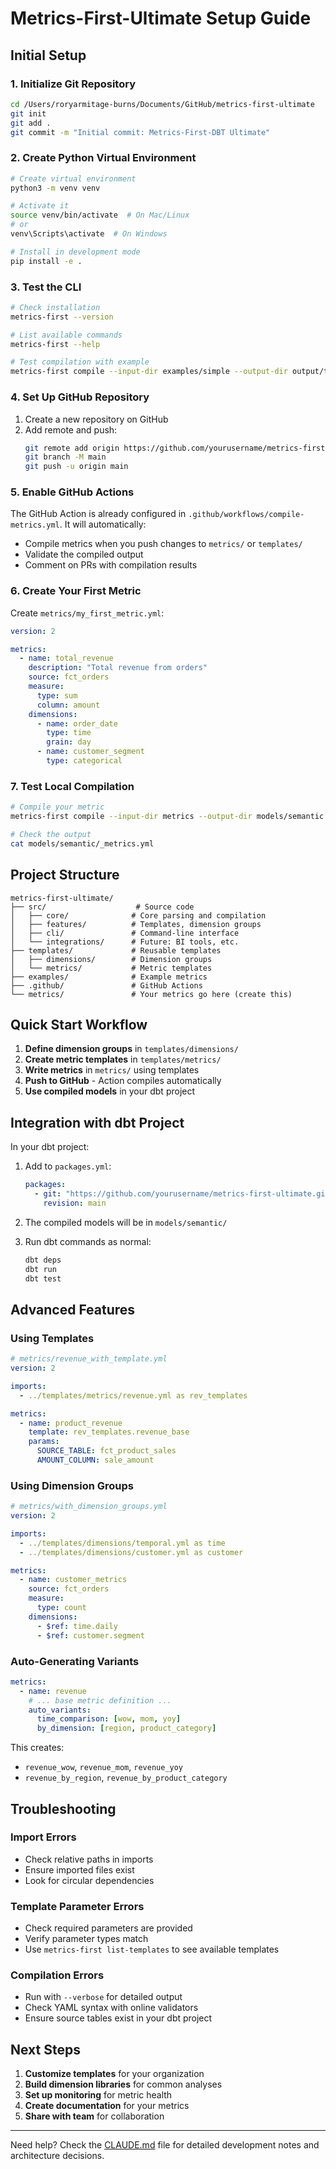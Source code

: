 # Metrics-First-Ultimate Setup Guide

## Initial Setup

### 1. Initialize Git Repository

```bash
cd /Users/roryarmitage-burns/Documents/GitHub/metrics-first-ultimate
git init
git add .
git commit -m "Initial commit: Metrics-First-DBT Ultimate"
```

### 2. Create Python Virtual Environment

```bash
# Create virtual environment
python3 -m venv venv

# Activate it
source venv/bin/activate  # On Mac/Linux
# or
venv\Scripts\activate  # On Windows

# Install in development mode
pip install -e .
```

### 3. Test the CLI

```bash
# Check installation
metrics-first --version

# List available commands
metrics-first --help

# Test compilation with example
metrics-first compile --input-dir examples/simple --output-dir output/test
```

### 4. Set Up GitHub Repository

1. Create a new repository on GitHub
2. Add remote and push:
   ```bash
   git remote add origin https://github.com/yourusername/metrics-first-ultimate.git
   git branch -M main
   git push -u origin main
   ```

### 5. Enable GitHub Actions

The GitHub Action is already configured in `.github/workflows/compile-metrics.yml`. It will automatically:
- Compile metrics when you push changes to `metrics/` or `templates/`
- Validate the compiled output
- Comment on PRs with compilation results

### 6. Create Your First Metric

Create `metrics/my_first_metric.yml`:

```yaml
version: 2

metrics:
  - name: total_revenue
    description: "Total revenue from orders"
    source: fct_orders
    measure:
      type: sum
      column: amount
    dimensions:
      - name: order_date
        type: time
        grain: day
      - name: customer_segment
        type: categorical
```

### 7. Test Local Compilation

```bash
# Compile your metric
metrics-first compile --input-dir metrics --output-dir models/semantic

# Check the output
cat models/semantic/_metrics.yml
```

## Project Structure

```
metrics-first-ultimate/
├── src/                    # Source code
│   ├── core/              # Core parsing and compilation
│   ├── features/          # Templates, dimension groups
│   ├── cli/               # Command-line interface
│   └── integrations/      # Future: BI tools, etc.
├── templates/             # Reusable templates
│   ├── dimensions/        # Dimension groups
│   └── metrics/           # Metric templates
├── examples/              # Example metrics
├── .github/               # GitHub Actions
└── metrics/               # Your metrics go here (create this)
```

## Quick Start Workflow

1. **Define dimension groups** in `templates/dimensions/`
2. **Create metric templates** in `templates/metrics/`
3. **Write metrics** in `metrics/` using templates
4. **Push to GitHub** - Action compiles automatically
5. **Use compiled models** in your dbt project

## Integration with dbt Project

In your dbt project:

1. Add to `packages.yml`:
   ```yaml
   packages:
     - git: "https://github.com/yourusername/metrics-first-ultimate.git"
       revision: main
   ```

2. The compiled models will be in `models/semantic/`

3. Run dbt commands as normal:
   ```bash
   dbt deps
   dbt run
   dbt test
   ```

## Advanced Features

### Using Templates

```yaml
# metrics/revenue_with_template.yml
version: 2

imports:
  - ../templates/metrics/revenue.yml as rev_templates

metrics:
  - name: product_revenue
    template: rev_templates.revenue_base
    params:
      SOURCE_TABLE: fct_product_sales
      AMOUNT_COLUMN: sale_amount
```

### Using Dimension Groups

```yaml
# metrics/with_dimension_groups.yml
version: 2

imports:
  - ../templates/dimensions/temporal.yml as time
  - ../templates/dimensions/customer.yml as customer

metrics:
  - name: customer_metrics
    source: fct_orders
    measure:
      type: count
    dimensions:
      - $ref: time.daily
      - $ref: customer.segment
```

### Auto-Generating Variants

```yaml
metrics:
  - name: revenue
    # ... base metric definition ...
    auto_variants:
      time_comparison: [wow, mom, yoy]
      by_dimension: [region, product_category]
```

This creates:
- `revenue_wow`, `revenue_mom`, `revenue_yoy`
- `revenue_by_region`, `revenue_by_product_category`

## Troubleshooting

### Import Errors
- Check relative paths in imports
- Ensure imported files exist
- Look for circular dependencies

### Template Parameter Errors
- Check required parameters are provided
- Verify parameter types match
- Use `metrics-first list-templates` to see available templates

### Compilation Errors
- Run with `--verbose` for detailed output
- Check YAML syntax with online validators
- Ensure source tables exist in your dbt project

## Next Steps

1. **Customize templates** for your organization
2. **Build dimension libraries** for common analyses  
3. **Set up monitoring** for metric health
4. **Create documentation** for your metrics
5. **Share with team** for collaboration

---

Need help? Check the [CLAUDE.md](CLAUDE.md) file for detailed development notes and architecture decisions.